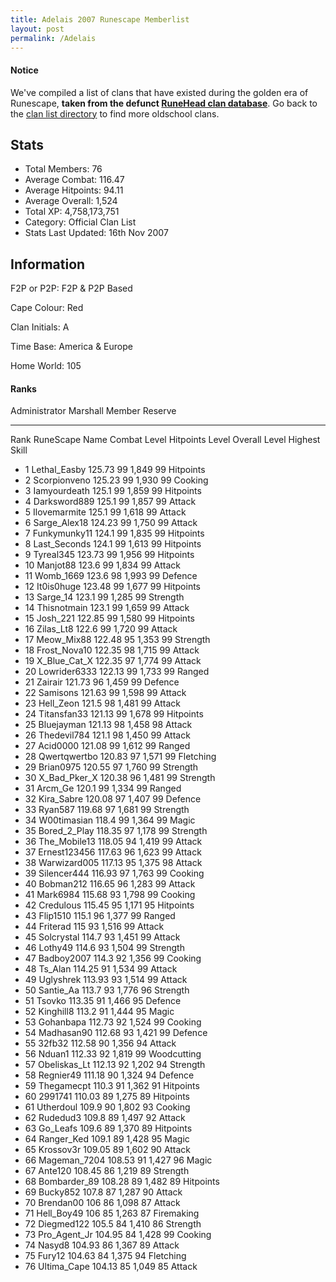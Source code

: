 ```yaml
---
title: Adelais 2007 Runescape Memberlist
layout: post
permalink: /Adelais
---
```


#### Notice
We've compiled a list of clans that have existed during the golden era of Runescape, **taken from the defunct [RuneHead clan database](https://web.archive.org/web/20070108040636/http://runehead.com/)**. Go back to the [clan list directory](https://www.runescapehall.net/runescapeclans) to find more oldschool clans.

## Stats

- Total Members: 76
- Average Combat: 116.47
- Average Hitpoints: 94.11
- Average Overall: 1,524
- Total XP: 4,758,173,751
- Category: Official Clan List
- Stats Last Updated: 16th Nov 2007

	
## Information

F2P or P2P: F2P & P2P Based

Cape Colour: Red

Clan Initials: A
	
Time Base: America & Europe

Home World: 105


#### Ranks
Administrator	Marshall	Member	Reserve

---

Rank 	RuneScape Name 	Combat Level 	Hitpoints Level 	Overall Level 	Highest Skill
- 1 	Lethal_Easby 	125.73 	99 	1,849 	99 Hitpoints	
- 2 	Scorpionveno 	125.23 	99 	1,930 	99 Cooking	
- 3 	Iamyourdeath 	125.1 	99 	1,859 	99 Hitpoints	
- 4 	Darksword889 	125.1 	99 	1,857 	99 Attack	
- 5 	Ilovemarmite 	125.1 	99 	1,618 	99 Attack	
- 6 	Sarge_Alex18 	124.23 	99 	1,750 	99 Attack	
- 7 	Funkymunky11 	124.1 	99 	1,835 	99 Hitpoints	
- 8 	Last_Seconds 	124.1 	99 	1,613 	99 Hitpoints	
- 9 	Tyreal345 	123.73 	99 	1,956 	99 Hitpoints	
- 10 	Manjot88 	123.6 	99 	1,834 	99 Attack	
- 11 	Womb_1669 	123.6 	98 	1,993 	99 Defence	
- 12 	It0is0huge 	123.48 	99 	1,677 	99 Hitpoints	
- 13 	Sarge_14 	123.1 	99 	1,285 	99 Strength	
- 14 	Thisnotmain 	123.1 	99 	1,659 	99 Attack	
- 15 	Josh_221 	122.85 	99 	1,580 	99 Hitpoints	
- 16 	Zilas_Lt8 	122.6 	99 	1,720 	99 Attack	
- 17 	Meow_Mix88 	122.48 	95 	1,353 	99 Strength	
- 18 	Frost_Nova10 	122.35 	98 	1,715 	99 Attack	
- 19 	X_Blue_Cat_X 	122.35 	97 	1,774 	99 Attack	
- 20 	Lowrider6333 	122.13 	99 	1,733 	99 Ranged	
- 21 	Zairair 	121.73 	96 	1,459 	99 Defence	
- 22 	Samisons 	121.63 	99 	1,598 	99 Attack	
- 23 	Hell_Zeon 	121.5 	98 	1,481 	99 Attack	
- 24 	Titansfan33 	121.13 	99 	1,678 	99 Hitpoints	
- 25 	Bluejayman 	121.13 	98 	1,458 	98 Attack	
- 26 	Thedevil784 	121.1 	98 	1,450 	99 Attack	
- 27 	Acid0000 	121.08 	99 	1,612 	99 Ranged	
- 28 	Qwertqwertbo 	120.83 	97 	1,571 	99 Fletching	
- 29 	Brian0975 	120.55 	97 	1,760 	99 Strength	
- 30 	X_Bad_Pker_X 	120.38 	96 	1,481 	99 Strength	
- 31 	Arcm_Ge 	120.1 	99 	1,334 	99 Ranged	
- 32 	Kira_Sabre 	120.08 	97 	1,407 	99 Defence	
- 33 	Ryan587 	119.68 	97 	1,681 	99 Strength	
- 34 	W00timasian 	118.4 	99 	1,364 	99 Magic	
- 35 	Bored_2_Play 	118.35 	97 	1,178 	99 Strength	
- 36 	The_Mobile13 	118.05 	94 	1,419 	99 Attack	
- 37 	Ernest123456 	117.63 	96 	1,623 	99 Attack	
- 38 	Warwizard005 	117.13 	95 	1,375 	98 Attack	
- 39 	Silencer444 	116.93 	97 	1,763 	99 Cooking	
- 40 	Bobman212 	116.65 	96 	1,283 	99 Attack	
- 41 	Mark6984 	115.68 	93 	1,798 	99 Cooking	
- 42 	Credulous 	115.45 	95 	1,171 	95 Hitpoints	
- 43 	Flip1510 	115.1 	96 	1,377 	99 Ranged	
- 44 	Friterad 	115 	93 	1,516 	99 Attack	
- 45 	Solcrystal 	114.7 	93 	1,451 	99 Attack	
- 46 	Lothy49 	114.6 	93 	1,504 	99 Strength	
- 47 	Badboy2007 	114.3 	92 	1,356 	99 Cooking	
- 48 	Ts_Alan 	114.25 	91 	1,534 	99 Attack	
- 49 	Uglyshrek 	113.93 	93 	1,514 	99 Attack	
- 50 	Santie_Aa 	113.7 	93 	1,776 	96 Strength	
- 51 	Tsovko 	113.35 	91 	1,466 	95 Defence	
- 52 	Kinghill8 	113.2 	91 	1,444 	95 Magic	
- 53 	Gohanbapa 	112.73 	92 	1,524 	99 Cooking	
- 54 	Madhasan90 	112.68 	93 	1,421 	99 Defence	
- 55 	32fb32 	112.58 	90 	1,356 	94 Attack	
- 56 	Nduan1 	112.33 	92 	1,819 	99 Woodcutting	
- 57 	Obeliskas_Lt 	112.13 	92 	1,202 	94 Strength	
- 58 	Regnier49 	111.18 	90 	1,324 	94 Defence	
- 59 	Thegamecpt 	110.3 	91 	1,362 	91 Hitpoints	
- 60 	2991741 	110.03 	89 	1,275 	89 Hitpoints	
- 61 	Utherdoul 	109.9 	90 	1,802 	93 Cooking	
- 62 	Rudedud3 	109.8 	89 	1,497 	92 Attack	
- 63 	Go_Leafs 	109.6 	89 	1,370 	89 Hitpoints	
- 64 	Ranger_Ked 	109.1 	89 	1,428 	95 Magic	
- 65 	Krossov3r 	109.05 	89 	1,602 	90 Attack	
- 66 	Mageman_7204 	108.53 	91 	1,427 	96 Magic	
- 67 	Ante120 	108.45 	86 	1,219 	89 Strength	
- 68 	Bombarder_89 	108.28 	89 	1,482 	89 Hitpoints	
- 69 	Bucky852 	107.8 	87 	1,287 	90 Attack	
- 70 	Brendan00 	106 	86 	1,098 	87 Attack	
- 71 	Hell_Boy49 	106 	85 	1,263 	87 Firemaking	
- 72 	Diegmed122 	105.5 	84 	1,410 	86 Strength	
- 73 	Pro_Agent_Jr 	104.95 	84 	1,428 	99 Cooking	
- 74 	Nasyd8 	104.93 	86 	1,367 	89 Attack	
- 75 	Fury12 	104.63 	84 	1,375 	94 Fletching	
- 76 	Ultima_Cape 	104.13 	85 	1,049 	85 Attack
